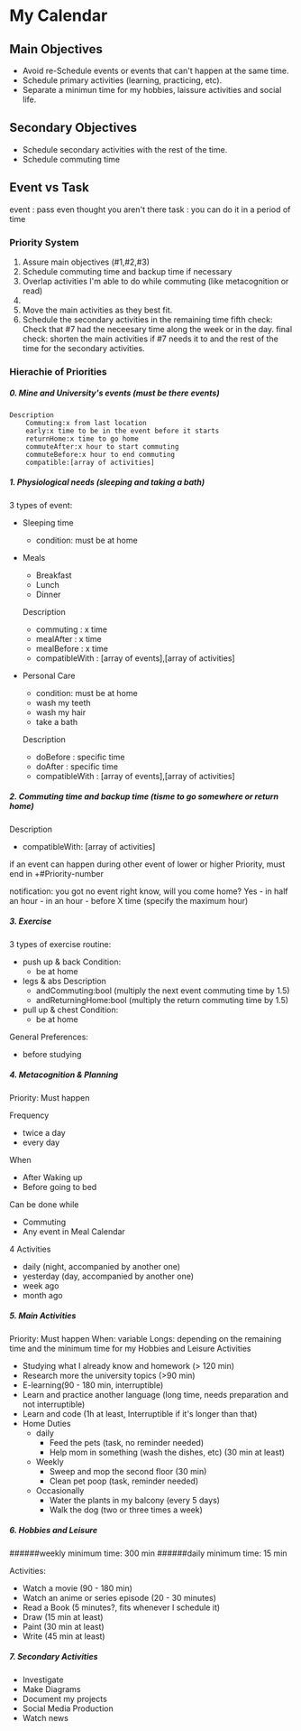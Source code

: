 ﻿# My Calendar

## Main Objectives

-   Avoid re-Schedule events or events that can't happen at the same time.
-   Schedule primary activities (learning, practicing, etc).
-   Separate a minimun time for my hobbies, laissure activities and social life.

## Secondary Objectives

-   Schedule secondary activities with the rest of the time.
-   Schedule commuting time

## Event vs Task

event : pass even thought you aren't there
task : you can do it in a period of time

### Priority System

1.  Assure main objectives (#1,#2,#3)
2.  Schedule commuting time and backup time if necessary
3.  Overlap activities I'm able to do while commuting (like metacognition or read)
4.
5.  Move the main activities as they best fit.
6.  Schedule the secondary activities in the remaining time
    fifth check: Check that #7 had the neceesary time along the week or in the day.
    final check: shorten the main activities if #7 needs it to and the rest of the time for the secondary activities.

### Hierachie of Priorities

##### 0. Mine and University's events (must be there events)

    Description
    	Commuting:x from last location
    	early:x time to be in the event before it starts
    	returnHome:x time to go home
    	commuteAfter:x hour to start commuting
    	commuteBefore:x hour to end commuting
    	compatible:[array of activities]

##### 1. Physiological needs (sleeping and taking a bath)

3 types of event:

-   Sleeping time

    -   condition: must be at home

-   Meals

    -   Breakfast
    -   Lunch
    -   Dinner

    Description

    -   commuting : x time
    -   mealAfter : x time
    -   mealBefore : x time
    -   compatibleWith : [array of events],[array of activities]

-   Personal Care

    -   condition: must be at home
    -   wash my teeth
    -   wash my hair
    -   take a bath

    Description

    -   doBefore : specific time
    -   doAfter : specific time
    -   compatibleWith : [array of events],[array of activities]

##### 2. Commuting time and backup time (tisme to go somewhere or return home)

Description

-   compatibleWith: [array of activities]

if an event can happen during other event of lower or higher Priority, must end in +#Priority-number

notification: you got no event right know, will you come home?
Yes - in half an hour - in an hour - before X time (specify the maximum hour)

##### 3. Exercise

3 types of exercise routine:

-   push up & back
    Condition:
    -   be at home
-   legs & abs
    Description
    -   andCommuting:bool (multiply the next event commuting time by 1.5)
    -   andReturningHome:bool (multiply the return commuting time by 1.5)
-   pull up & chest
    Condition:
    -   be at home

General Preferences:

-   before studying

##### 4. Metacognition & Planning

Priority: Must happen

Frequency

-   twice a day
-   every day

When

-   After Waking up
-   Before going to bed

Can be done while

-   Commuting
-   Any event in Meal Calendar

4 Activities

-   daily (night, accompanied by another one)
-   yesterday (day, accompanied by another one)
-   week ago
-   month ago

##### 5. Main Activities

Priority: Must happen
When: variable
Longs: depending on the remaining time and the minimum time for my Hobbies and Leisure
Activities

-   Studying what I already know and homework (> 120 min)
-   Research more the university topics (>90 min)
-   E-learning(90 - 180 min, interruptible)
-   Learn and practice another language (long time, needs preparation and not interruptible)
-   Learn and code (1h at least, Interruptible if it's longer than that)
-   Home Duties
    -   daily
        -   Feed the pets (task, no reminder needed)
        -   Help mom in something (wash the dishes, etc) (30 min at least)
    -   Weekly
        -   Sweep and mop the second floor (30 min)
        -   Clean pet poop (task, reminder needed)
    -   Occasionally
        -   Water the plants in my balcony (every 5 days)
        -   Walk the dog (two or three times a week)

##### 6. Hobbies and Leisure

######weekly minimum time: 300 min
######daily minimum time: 15 min

Activities:

-   Watch a movie (90 - 180 min)
-   Watch an anime or series episode (20 - 30 minutes)
-   Read a Book (5 minutes?, fits whenever I schedule it)
-   Draw (15 min at least)
-   Paint (30 min at least)
-   Write (45 min at least)

##### 7. Secondary Activities

-   Investigate
-   Make Diagrams
-   Document my projects
-   Social Media Production
-   Watch news
